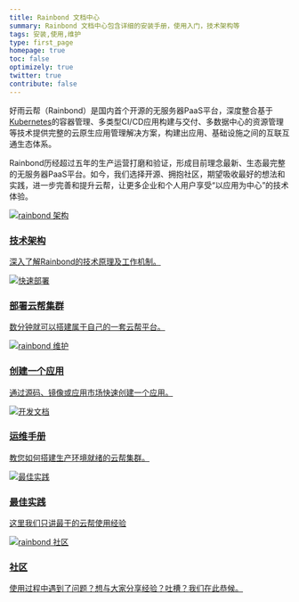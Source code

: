 ```yaml
---
title: Rainbond 文档中心
summary: Rainbond 文档中心包含详细的安装手册，使用入门，技术架构等
tags: 安装,使用,维护
type: first_page
homepage: true
toc: false
optimizely: true
twitter: true
contribute: false
---
```

好雨云帮（Rainbond）是国内首个开源的无服务器PaaS平台，深度整合基于[Kubernetes](https://github.com/kubernetes/kubernetes)的容器管理、多类型CI/CD应用构建与交付、多数据中心的资源管理等技术提供完整的云原生应用管理解决方案，构建出应用、基础设施之间的互联互通生态体系。

Rainbond历经超过五年的生产运营打磨和验证，形成目前理念最新、生态最完整的无服务器PaaS平台。如今，我们选择开源、拥抱社区，期望吸收最好的想法和实践，进一步完善和提升云帮，让更多企业和个人用户享受“以应用为中心”的技术体验。

<style>
    #party {
        font-size: 30px;
        padding-right: 10px;
        vertical-align: -20%;
    }
</style>

<div class="row">
    <div class="col-md-4">
        <div class="roach">
            <a href="architecture/architecture.html">
                <img src="{{ 'images/sleeping_craig.png' | relative_url }}" alt="rainbond 架构"/>
                <h3>技术架构</h3>
                <p>深入了解Rainbond的技术原理及工作机制。</p>
            </a>
        </div>
    </div>
    <div class="col-md-4">
        <div class="roach">
            <a href="getting-started/before-installation.html">
                <img src="{{ 'images/SCENE_superhero_profile_craig.png' | relative_url }}" alt="快速部署"/>
                <h3>部署云帮集群</h3>
                <p>数分钟就可以搭建属于自己的一套云帮平台。</p>
            </a>
        </div>
    </div>
    <div class="col-md-4">
        <div class="roach">
            <a href="user-manual/create-an-app.html">
                <img src="{{ 'images/craig_crossfit.png' | relative_url }}" alt="rainbond 维护"/>
                <h3>创建一个应用</h3>
                <p>通过源码、镜像或应用市场快速创建一个应用。</p>
            </a>
        </div>
    </div>
</div>

<div class="row">
    <div class="col-md-4">
        <div class="roach">
            <a target="_blank" href="operation-manual/deployment-architecture.html">
                <img src="{{ 'images/builder_craig.png' | relative_url }}" alt="开发文档"/>
                <h3>运维手册</h3>
                <p>教您如何搭建生产环境就绪的云帮集群。</p>
            </a>
        </div>
    </div>
    <div class="col-md-4">
        <div class="roach">
            <a href="best-practice/index.html">
                <img src="{{ 'images/scientist_catrina.png' | relative_url }}" alt="最佳实践"/>
                <h3>最佳实践</h3>
                <p>这里我们只讲最干的云帮使用经验</p>
            </a>
        </div>
    </div>
    <div class="col-md-4">
        <div class="roach">
            <a href="https://t.goodrain.com/c/21-category">
                <img src="{{ 'images/announcement_catrina.png' | relative_url }}" alt="rainbond 社区"/>
                <h3>社区</h3>
                <p>使用过程中遇到了问题？想与大家分享经验？吐槽？我们在此恭候。</p>
            </a>
        </div>
    </div>
</div>
